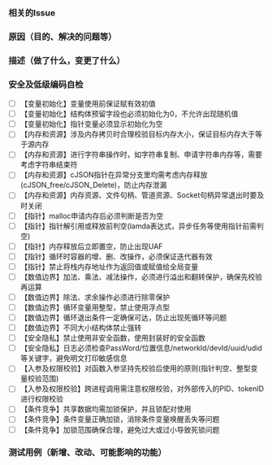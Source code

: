 ### 相关的Issue


### 原因（目的、解决的问题等）


### 描述（做了什么，变更了什么）

### 安全及低级编码自检

- [ ] 【变量初始化】变量使用前保证赋有效初值
- [ ] 【变量初始化】结构体预留字段也必须初始化为0，不允许出现随机值
- [ ] 【变量初始化】指针变量必须显示初始化为空
- [ ] 【内存和资源】涉及内存拷贝时合理校验目标内存大小，保证目标内存大于等于源内存
- [ ] 【内存和资源】进行字符串操作时，如字符串复制、申请字符串内存等，需要考虑字符串结束符
- [ ] 【内存和资源】cJSON指针在异常分支里均需考虑内存释放(cJSON_free/cJSON_Delete)，防止内存泄漏
- [ ] 【内存和资源】内存资源、文件句柄、管道资源、Socket句柄异常退出时要及时关闭
- [ ] 【指针】malloc申请内存后必须判断是否为空
- [ ] 【指针】指针解引用或释放前判空(lamda表达式，异步任务等使用指针前需判空)
- [ ] 【指针】内存释放后立即置空，防止出现UAF
- [ ] 【指针】循环时容器的增、删、改操作，必须保证迭代器有效
- [ ] 【指针】禁止将栈内存地址作为返回值或赋值给全局变量
- [ ] 【数值边界】加法、乘法、减法操作，必须进行溢出和翻转保护，确保先校验再运算
- [ ] 【数值边界】除法、求余操作必须进行除零保护
- [ ] 【数值边界】循环变量用整型，禁止使用浮点型
- [ ] 【数值边界】循环退出条件一定确保可达，防止出现死循环等问题
- [ ] 【数值边界】不同大小结构体禁止强转
- [ ] 【安全隐私】禁止使用非安全函数，使用封装好的安全函数
- [ ] 【安全隐私】日志必须检查PassWord/位置信息/networkId/devId/uuid/udid等关键字，避免明文打印敏感信息
- [ ] 【入参及权限校验】对函数入参坚持先校验后使用的原则(指针判空、整型变量校验范围)
- [ ] 【入参及权限校验】跨进程调用需注意权限校验，对外部传入的PID、tokenID进行权限校验
- [ ] 【条件竞争】共享数据均需加锁保护，并且锁配对使用
- [ ] 【条件竞争】条件变量正确加锁，消除条件变量唤醒丢失等问题
- [ ] 【条件竞争】加锁范围确保合理，避免过大或过小导致死锁问题

### 测试用例（新增、改动、可能影响的功能）




